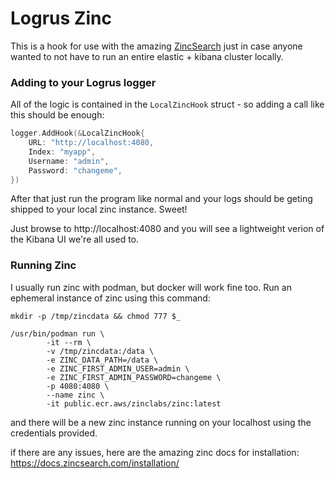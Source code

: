 # Logrus Zinc

This is a hook for use with the amazing [ZincSearch](https://zincsearch.com/) just in case anyone wanted to not have to run an entire elastic + kibana cluster locally.

### Adding to your Logrus logger
All of the logic is contained in the `LocalZincHook` struct - so adding a call like this should be enough:
```go
logger.AddHook(&LocalZincHook{
    URL: "http://localhost:4080,
    Index: "myapp",
    Username: "admin",
    Password: "changeme",
})
```

After that just run the program like normal and your logs should be geting shipped to your local zinc instance. Sweet!

Just browse to http://localhost:4080 and you will see a lightweight verion of the Kibana UI we're all used to.


### Running Zinc
I usually run zinc with podman, but docker will work fine too. Run an ephemeral instance of zinc using this command:
```shell
mkdir -p /tmp/zincdata && chmod 777 $_

/usr/bin/podman run \
        -it --rm \
        -v /tmp/zincdata:/data \
        -e ZINC_DATA_PATH=/data \
        -e ZINC_FIRST_ADMIN_USER=admin \
        -e ZINC_FIRST_ADMIN_PASSWORD=changeme \
        -p 4080:4080 \
        --name zinc \
        -it public.ecr.aws/zinclabs/zinc:latest
```
and there will be a new zinc instance running on your localhost using the credentials provided.

if there are any issues, here are the amazing zinc docs for installation: https://docs.zincsearch.com/installation/
